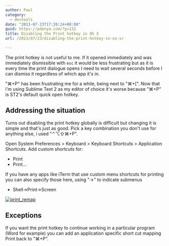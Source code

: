```yaml
---
author: Paul
category:
  - devtools
date: "2013-07-23T17:20:24+00:00"
guid: https://pdenya.com/?p=132
title: Disabling the Print hotkey in OS X
url: /2013/07/23/disabling-the-print-hotkey-in-os-x/

---
```

The print hotkey is not useful to me. If it opened immediately and was immediately dismissible with `esc` it would be less frustrating but as it is every time the print dialogue opens I need to wait several seconds before I can dismiss it regardless of which app it's in.

"⌘+P" has been frustrating me for a while, being next to "⌘+\[". Now that i'm using Sublime Text 2 as my editor of choice it's worse because "⌘+P" is ST2's default quick open hotkey.

## Addressing the situation

Turns out disabling the print hotkey globally is difficult but changing it is simple and that's just as good. Pick a key combination you don't use for anything else, i used "⌃⌥⇧⌘+P".

Open System Preferences > Keyboard > Keyboard Shortcuts > Application Shortcuts. Add custom shortcuts for:

- Print
- Print...

If you have any apps like iTerm that use custom menu shortcuts for printing you can also specify those here, using "->" to indicate submenus

- Shell->Print->Screen

[![print_remap](/wp-content/uploads/2013/07/print_remap1.png)](/wp-content/uploads/2013/07/print_remap1.png)

## Exceptions

If you want the print hotkey to continue working in a particular program (Word for example) you can add an application specific short cut mapping Print back to "⌘+P".
